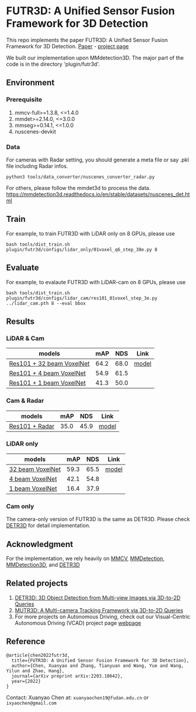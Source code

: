 # FUTR3D: A Unified Sensor Fusion Framework for 3D Detection
This repo implements the paper FUTR3D: A Unified Sensor Fusion Framework for 3D Detection. [Paper](https://arxiv.org/abs/2203.10642) - [project page](https://tsinghua-mars-lab.github.io/futr3d/)

We built our implementation upon MMdetection3D. The major part of the code is in the directory 'plugin/futr3d'. 

## Environment
### Prerequisite
<ol>
<li> mmcv-full>=1.3.8, <=1.4.0 </li>
<li> mmdet>=2.14.0, <=3.0.0</li>
<li> mmseg>=0.14.1, <=1.0.0</li>
<li> nuscenes-devkit</li>
</ol>

### Data

For cameras with Radar setting, you should generate a meta file or say .pkl file including Radar infos.

```python:
python3 tools/data_converter/nuscenes_converter_radar.py
```

For others, please follow the mmdet3d to process the data. https://mmdetection3d.readthedocs.io/en/stable/datasets/nuscenes_det.html

## Train

For example, to train FUTR3D with LiDAR only on 8 GPUs, please use

```
bash tools/dist_train.sh plugin/futr3d/configs/lidar_only/01voxel_q6_step_38e.py 8
```

## Evaluate

For example, to evalaute FUTR3D with LiDAR-cam on 8 GPUs, please use

```
bash tools/dist_train.sh plugin/futr3d/configs/lidar_cam/res101_01voxel_step_3e.py ../lidar_cam.pth 8 --eval bbox
```


## Results

### LiDAR & Cam
| models      | mAP         | NDS | Link |
| ----------- | ----------- | ----| ---- |
| [Res101 + 32 beam VoxelNet](./plugin/futr3d/configs/lidar_only/01voxel_q6_step_38e.py)  | 64.2 | 68.0 | [model](https://drive.google.com/file/d/1N6RO6Mwx_V6LFlr1MJbLcDB3duTYYaHb/view?usp=sharing)|
| [Res101 + 4 beam VoxelNet](./plugin/futr3d/configs/lidar_only/01voxel_q6_4b_step_38e.py)   | 54.9 | 61.5 |
| [Res101 + 1 beam VoxelNet](./plugin/futr3d/configs/lidar_only/01voxel_q6_1b_step_38e.py)   | 41.3 | 50.0 |

### Cam & Radar
| models      | mAP         | NDS | Link |
| ----------- | ----------- | ----| ----- |
| [Res101 + Radar](./plugin/futr3d/configs/cam_radar/res101_radar.py)  | 35.0  | 45.9 | [model](https://drive.google.com/file/d/1QZwbQ8HcZYlZb31sRv7eRhrR9CdNBBMZ/view?usp=sharing) |

### LiDAR only

| models      | mAP         | NDS | Link |
| ----------- | ----------- | ----|  ----|
| [32 beam VoxelNet](./plugin/futr3d/configs/lidar_only/01voxel_q6_step_38e.py)  | 59.3 | 65.5 | [model](https://drive.google.com/file/d/1HTe-Ys0Ybijw7ArFm89hnjVT0_kjy_TL/view?usp=sharing)|
| [4 beam VoxelNet](./plugin/futr3d/configs/lidar_only/01voxel_q6_4b_step_38e.py)   | 42.1 | 54.8 |
| [1 beam VoxelNet](./plugin/futr3d/configs/lidar_only/01voxel_q6_1b_step_38e.py)   | 16.4 | 37.9 |

### Cam only
The camera-only version of FUTR3D is the same as DETR3D. Please check [DETR3D](https://github.com/WangYueFt/detr3d) for detail implementation.

## Acknowledgment

For the implementation, we rely heavily on [MMCV](https://github.com/open-mmlab/mmcv), [MMDetection](https://github.com/open-mmlab/mmdetection), [MMDetection3D](https://github.com/open-mmlab/mmdetection3d), and [DETR3D](https://github.com/WangYueFt/detr3d)


## Related projects 
1. [DETR3D: 3D Object Detection from Multi-view Images via 3D-to-2D Queries](https://tsinghua-mars-lab.github.io/detr3d/)
2. [MUTR3D: A Multi-camera Tracking Framework via 3D-to-2D Queries](https://tsinghua-mars-lab.github.io/mutr3d/)
3. For more projects on Autonomous Driving, check out our Visual-Centric Autonomous Driving (VCAD) project page [webpage](https://tsinghua-mars-lab.github.io/vcad/) 


## Reference

```
@article{chen2022futr3d,
  title={FUTR3D: A Unified Sensor Fusion Framework for 3D Detection},
  author={Chen, Xuanyao and Zhang, Tianyuan and Wang, Yue and Wang, Yilun and Zhao, Hang},
  journal={arXiv preprint arXiv:2203.10642},
  year={2022}
}
```

Contact: Xuanyao Chen at: `xuanyaochen19@fudan.edu.cn` or `ixyaochen@gmail.com`